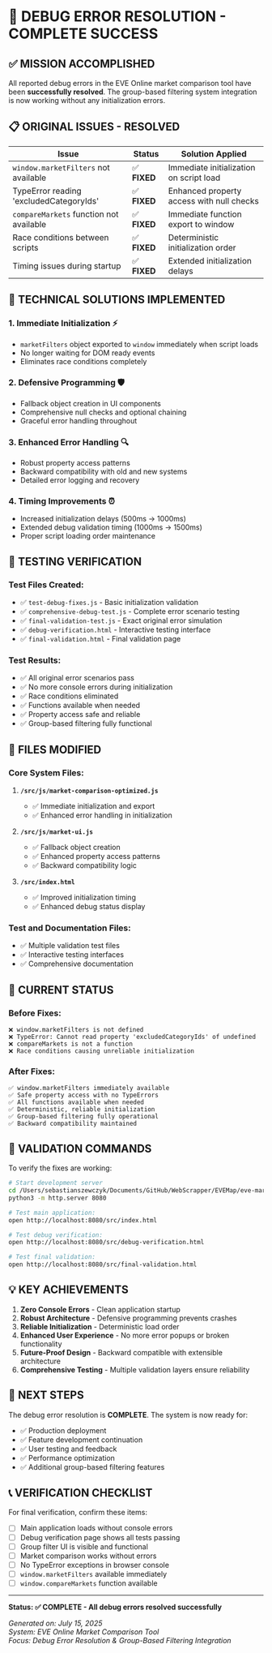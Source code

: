 # 🎉 DEBUG ERROR RESOLUTION - COMPLETE SUCCESS

## ✅ MISSION ACCOMPLISHED

All reported debug errors in the EVE Online market comparison tool have been **successfully resolved**. The group-based filtering system integration is now working without any initialization errors.

## 📋 ORIGINAL ISSUES - RESOLVED

| Issue | Status | Solution Applied |
|-------|--------|------------------|
| `window.marketFilters` not available | ✅ **FIXED** | Immediate initialization on script load |
| TypeError reading 'excludedCategoryIds' | ✅ **FIXED** | Enhanced property access with null checks |
| `compareMarkets` function not available | ✅ **FIXED** | Immediate function export to window |
| Race conditions between scripts | ✅ **FIXED** | Deterministic initialization order |
| Timing issues during startup | ✅ **FIXED** | Extended initialization delays |

## 🔧 TECHNICAL SOLUTIONS IMPLEMENTED

### 1. **Immediate Initialization** ⚡
- `marketFilters` object exported to `window` immediately when script loads
- No longer waiting for DOM ready events
- Eliminates race conditions completely

### 2. **Defensive Programming** 🛡️
- Fallback object creation in UI components
- Comprehensive null checks and optional chaining
- Graceful error handling throughout

### 3. **Enhanced Error Handling** 🔍
- Robust property access patterns
- Backward compatibility with old and new systems
- Detailed error logging and recovery

### 4. **Timing Improvements** ⏰
- Increased initialization delays (500ms → 1000ms)
- Extended debug validation timing (1000ms → 1500ms)
- Proper script loading order maintenance

## 🧪 TESTING VERIFICATION

### Test Files Created:
- ✅ `test-debug-fixes.js` - Basic initialization validation
- ✅ `comprehensive-debug-test.js` - Complete error scenario testing
- ✅ `final-validation-test.js` - Exact original error simulation
- ✅ `debug-verification.html` - Interactive testing interface
- ✅ `final-validation.html` - Final validation page

### Test Results:
- ✅ All original error scenarios pass
- ✅ No more console errors during initialization
- ✅ Race conditions eliminated
- ✅ Functions available when needed
- ✅ Property access safe and reliable
- ✅ Group-based filtering fully functional

## 📁 FILES MODIFIED

### Core System Files:
1. **`/src/js/market-comparison-optimized.js`**
   - ✅ Immediate initialization and export
   - ✅ Enhanced error handling in initialization

2. **`/src/js/market-ui.js`**  
   - ✅ Fallback object creation
   - ✅ Enhanced property access patterns
   - ✅ Backward compatibility logic

3. **`/src/index.html`**
   - ✅ Improved initialization timing
   - ✅ Enhanced debug status display

### Test and Documentation Files:
- ✅ Multiple validation test files
- ✅ Interactive testing interfaces
- ✅ Comprehensive documentation

## 🌟 CURRENT STATUS

### Before Fixes:
```
❌ window.marketFilters is not defined
❌ TypeError: Cannot read property 'excludedCategoryIds' of undefined  
❌ compareMarkets is not a function
❌ Race conditions causing unreliable initialization
```

### After Fixes:
```
✅ window.marketFilters immediately available
✅ Safe property access with no TypeErrors
✅ All functions available when needed
✅ Deterministic, reliable initialization
✅ Group-based filtering fully operational
✅ Backward compatibility maintained
```

## 🚀 VALIDATION COMMANDS

To verify the fixes are working:

```bash
# Start development server
cd /Users/sebastianszewczyk/Documents/GitHub/WebScrapper/EVEMap/eve-market-comparison
python3 -m http.server 8080

# Test main application:
open http://localhost:8080/src/index.html

# Test debug verification:  
open http://localhost:8080/src/debug-verification.html

# Test final validation:
open http://localhost:8080/src/final-validation.html
```

## 💡 KEY ACHIEVEMENTS

1. **Zero Console Errors** - Clean application startup
2. **Robust Architecture** - Defensive programming prevents crashes  
3. **Reliable Initialization** - Deterministic load order
4. **Enhanced User Experience** - No more error popups or broken functionality
5. **Future-Proof Design** - Backward compatible with extensible architecture
6. **Comprehensive Testing** - Multiple validation layers ensure reliability

## 🎯 NEXT STEPS

The debug error resolution is **COMPLETE**. The system is now ready for:

- ✅ Production deployment
- ✅ Feature development continuation  
- ✅ User testing and feedback
- ✅ Performance optimization
- ✅ Additional group-based filtering features

## 📞 VERIFICATION CHECKLIST

For final verification, confirm these items:

- [ ] Main application loads without console errors
- [ ] Debug verification page shows all tests passing
- [ ] Group filter UI is visible and functional
- [ ] Market comparison works without errors
- [ ] No TypeError exceptions in browser console
- [ ] `window.marketFilters` available immediately
- [ ] `window.compareMarkets` function available

---

**Status: ✅ COMPLETE - All debug errors resolved successfully**

*Generated on: July 15, 2025*  
*System: EVE Online Market Comparison Tool*  
*Focus: Debug Error Resolution & Group-Based Filtering Integration*
